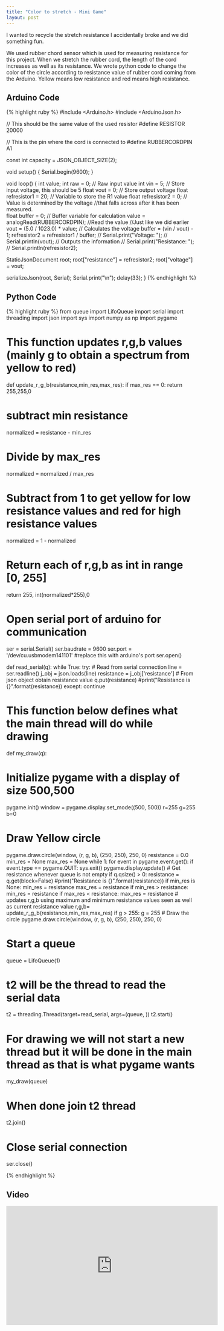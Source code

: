```yaml
---
title: "Color to stretch - Mini Game"
layout: post
---
```


I wanted to recycle the stretch resistance I accidentally broke and we did something fun. 

We used rubber chord sensor which is used for measuring resistance for this project. When we stretch the rubber cord, the length of the cord increases as well as its resistance. We wrote python code to change the color of the circle according to resistance value of rubber cord coming from the Arduino. Yellow means low resistance and red means high resistance.


## Arduino Code

{% highlight ruby %}
#include <Arduino.h>
#include <ArduinoJson.h>

// This should be the same value of the used resistor
#define RESISTOR 20000 

// This is the pin where the cord is connected to
#define RUBBERCORDPIN A1

const int capacity = JSON_OBJECT_SIZE(2);

void setup() {
  Serial.begin(9600);
}

void loop() {
  int value; 
  int raw = 0;          // Raw input value 
  int vin = 5;          // Store input voltage, this should be 5 
  float vout = 0;        // Store output voltage 
  float refresistor1 = 20;  // Variable to store the R1 value 
  float refresistor2 = 0;  //  Value is determined by the voltage 
                          //that falls across after it has been measured.  
  float buffer = 0;      // Buffer variable for calculation 
  value = analogRead(RUBBERCORDPIN);     //Read the value
                                          //Just like we did earlier
  vout = (5.0 / 1023.0) * value;         // Calculates the voltage 
  buffer = (vin / vout) - 1; 
  refresistor2 = refresistor1 / buffer; 
  // Serial.print("Voltage: "); 
  // Serial.println(vout);                  // Outputs the information 
  // Serial.print("Resistance: ");  
  // Serial.println(refresistor2);


  StaticJsonDocument<capacity> root;
  root["resistance"] = refresistor2;
  root["voltage"] = vout;

  serializeJson(root, Serial);
  Serial.print("\n");
  delay(33); 
}
{% endhighlight %}
  

## Python Code

 {% highlight ruby %}
  from queue import LifoQueue
import serial
import threading
import json
import sys
import numpy as np
import pygame

# This function updates r,g,b values (mainly g to obtain a spectrum from yellow to red)
def update_r_g_b(resistance,min_res,max_res):
  if max_res == 0:
    return 255,255,0
  # subtract min resistance
  normalized = resistance - min_res
  # Divide by max_res
  normalized = normalized / max_res
  # Subtract from 1 to get yellow for low resistance values and red for high resistance values
  normalized = 1 - normalized
  # Return each of r,g,b as int in range [0, 255]
  return 255, int(normalized*255),0

# Open serial port of arduino for communication
ser = serial.Serial()
ser.baudrate = 9600
ser.port = '/dev/cu.usbmodem141101' #replace this with arduino's port
ser.open()

def read_serial(q):
  while True:
    try:
      # Read from serial connection
      line = ser.readline()
      j_obj = json.loads(line)
      resistance = j_obj['resistance'] # From json object obtain resistance value
      q.put(resistance)
      #print("Resistance is {}".format(resistance))
    except:
      continue


# This function below defines what the main thread will do while drawing
def my_draw(q):
  # Initialize pygame with a display of size 500,500
  pygame.init()
  window = pygame.display.set_mode((500, 500))
  r=255
  g=255
  b=0
  # Draw Yellow circle
  pygame.draw.circle(window, (r, g, b), (250, 250), 250, 0)
  resistance = 0.0
  min_res = None
  max_res = None
  while 1:
    for event in pygame.event.get():
      if event.type == pygame.QUIT:
        sys.exit()
    pygame.display.update()
    # Get resistance whenever queue is not empty
    if q.qsize() > 0:
      resistance = q.get(block=False)
      #print("Resistance is {}".format(resistance))
      if min_res is None:
        min_res = resistance
        max_res = resistance
      if min_res > resistance:
        min_res = resistance
      if max_res < resistance:
        max_res = resistance
      # updates r,g,b using maximum and minimum resistance values seen as well as current resistance value
      r,g,b= update_r_g_b(resistance,min_res,max_res)
      if g > 255:
        g = 255
      # Draw the circle
      pygame.draw.circle(window, (r, g, b), (250, 250), 250, 0)

# Start a queue
queue = LifoQueue(1)

# t2 will be the thread to read the serial data
t2 = threading.Thread(target=read_serial, args=(queue, ))
t2.start()

# For drawing we will not start a new thread but it will be done in the main thread as that is what pygame wants
my_draw(queue)
# When done join t2 thread
t2.join()
# Close serial connection
ser.close()

  {% endhighlight %}

## Video

<iframe width="560" height="315" src="https://www.youtube.com/embed/UzsSNkoYoXU" title="YouTube video player" frameborder="0" allow="accelerometer; autoplay; clipboard-write; encrypted-media; gyroscope; picture-in-picture" allowfullscreen></iframe>
